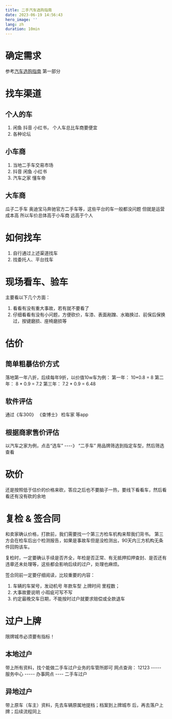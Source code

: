 ```yaml
---
title: 二手汽车选购指南
date: 2023-06-19 14:56:43
hero_image: ''
lang: zh
duration: 10min
---
```


# 确定需求

参考[汽车选购指南](./cars.md) 第一部分

# 找车渠道

## 个人的车
1. 闲鱼 抖音 小红书， 个人车总比车商要便宜
2. 各种论坛

## 小车商
1. 当地二手车交易市场
2. 抖音 闲鱼 小红书
3. 汽车之家 懂车帝

## 大车商
瓜子二手车 奥迪宝马奔驰官方二手车等，这些平台的车一般都没问题 但就是运营成本高 所以车价总体高于小车商 远高于个人

# 如何找车

1. 自行通过上述渠道找车
2. 找委托人、平台找车

# 现场看车、验车
主要看以下几个方面：
1. 看看有没有重大事故，若有就不要看了
2. 仔细看看有没有小问题，方便砍价，车漆、表面剐蹭、水箱换过、前保后保换过，按键磨损、座椅磨损等

# 估价

## 简单粗暴估价方式

落地第一年八折，后续每年9折，以价值10w车为例：
第一年： 10*0.8 = 8
第二年： 8 * 0.9 = 7.2
第三年： 7.2 * 0.9 = 6.48

## 软件评估

通过《车300》 《查博士》 检车家 等app

## 根据商家售价评估

以汽车之家为例，点击“选车” ----》 “二手车” 用品牌筛选到指定车型，然后筛选查看

# 砍价

还是按照低于估价的价格来砍，答应之后也不要脑子一热，要线下看看车，然后看看还有没有砍的余地

# 复检 & 签合同

和卖家确认价格，打款前，我们需要找一个第三方检车机构来帮我们背书。 第三方会在检车后出个检测报告，如果是事故车但是没检测出，90天内三方机构无条件回购该车。

复检时，一定要确认手续是否齐全，年检是否正常、有无抵押扣押查封、是否还有违章还未处理等，这些都会影响后续的过户，处理也麻烦。

签合同前一定要仔细阅读，比较重要的内容：
1. 车辆的车架号，发动机号 年款车型 上牌时间 里程数；
2. 大事故要说明 小瑕疵可写不写
3. 约定最晚交车日期，不能按时过户就要求赔偿或全款退车

# 过户上牌

限牌城市必须要有指标！

## 本地过户
带上所有资料，找个能做二手车过户业务的车管所即可
网点查询： 12123 ----- 服务中心 ----- 办事网点 ---- 二手车过户

## 异地过户

带上原车（车主）资料，先去车辆原属地提档；档案到上牌城市 后，再去落户上牌；后续流程同上

